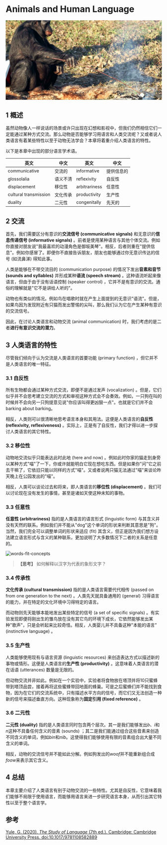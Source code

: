 # Animals and Human Language

![cover](assets/cover.png)

## 1 概述

虽然动物像人一样说话的场景或许只出现在幻想和影视中，但我们仍然相信它们一定能通过某种方式交流。那么动物是否能够学习用语言和人类交流呢？又或者说人类语言有着某些特性以至于动物无法学会？本章将着重介绍人类语言的特性。

以下是本章中出现的部分语言学术语。

| 英文                  | 中文     | 英文          | 中文       |
| --------------------- | -------- | ------------- | ---------- |
| communicative         | 交流的   | informative   | 提供信息的 |
| glossolalia           | 语义不清 | reflexivity   | 自反性     |
| displacement          | 移位性   | arbitrariness | 任意性     |
| cultural transmission | 文化传承 | productivity  | 生产性     |
| duality               | 二元性   | congenitally  | 先天的     |



## 2 交流

首先，我们需要区分有意识的**交流信号 (communicative signals)** 和无意识的**信息传递信号 (informative signals)** 。前者是使用某种语言与其他个体交流。例如你直接对朋友说"我最喜欢的动漫角色是御坂美琴"。相反，后者则重在"提供信息"。例如你感冒了。即便你不直接告诉朋友，朋友也能够通过你无意识传达的信号 (如流鼻涕) 得知此事。

人类是能够在不带交流目的 (communication purpose) 的情况下发出**音素和音节 (sounds and syllables)** 并形成某种**语流 (speech stream)** 。这种语流听起来像语言，但由于由于没有话语控制 (speaker control) ，它并不是有意识的交流。通俗的理解就是"它不是讲给人听的"。

动物也有类似的情况。例如鸟在唱歌时就在产生上面提到的无意识"语流"。但是，如果鸟因为发现附近有只猫而发出警惕的尖叫，那么我们认为它在产生某种有意识的交流信号。

因此，在讨论人类语言和动物交流 (animal communication) 时，我们考虑的是二者**进行有意识交流的潜力**。



## 3 人类语言的特性

尽管我们倾向于认为交流是人类语言的首要功能 (primary function) ，但它并不是人类语言的唯一特征。



### 3.1 自反性

所有生物都会通过某种方式交流，即便不是通过发声 (vocalization) 。但是，它们似乎并不会思考建立交流的方式和审视这种方式会不会奏效。例如，一只狗在叫的时候并不会向另一只狗提意见说"你应该叫得更凶狠一点"。也就是它们并不会barking about barking。

相反，人类则可以很清晰地思考语言本身和其用法。这便是人类语言的**自反性 (reflexivity, reflexiveness)** 。实际上，正是有了自反性，我们才得以进一步探讨人类语言的其它特性。



### 3.2 移位性

动物地交流似乎只能表达此时此地 (here and now) 。例如此时你家的猫走到身旁以某种方式"喵"了一下，你或许就能明白它现在想吃东西。但是如果你"问"它之前去干嘛了，它依旧只能以同样的方式"喵"。又或者说两只猫无法通过"喵"来谈论昨天晚上在公园发出的"喵"。

相反，人类可以谈论过去和将来，即人类语言的**移位性 (displacement)** 。我们可以讨论现在没有发生的事情，甚至是诸如天使这种未知的事物。



### 3.3 任意性

**任意性 (arbitrariness)** 指的是人类语言的语言形式 (linguistic form) 与其含义并没有天然的联系。例如我们并不能从"dog"这个单词的形状来判断其意思是"狗"。当然，我们完全可以调整单词的形状来适应 (fit) 其含义，但正是因为我们想方设法建立语言形式与含义的某种联系，更加说明了大多数情况下二者的关系是任意的。

![words-fit-concepts](D:\Desktop\英语\语言学\The-Study-of-Language\02-Animals-and-Human-Language\assets\words-fit-concepts.png)

> **【思考】**
> 如何解释以汉字为代表的象形文字？



### 3.4 传承性

**文化传承 (cultural transmission)** 指的是人类语言需要代代相传 (passed on from one generation to the next) 。人类先天就具备通用的 (general) 习得语言的能力，并在特定的文化环境中习得特定的语言。

而动物则先天能够本能地发出某些特定的信号 (a set of specific signals) 。有实验发现即便将刚出生的雏鸟放在没有其它鸟的环境下成长，它依然能够发出某种"歌声"，只是会听起来比较奇怪。相反，人类婴儿并不具备这种"本能的语言" (instinctive language) 。



### 3.5 生产性

人类能够使用现有与语言资源 (linguistic resources) 来创造表达方式以描述新的事物或情形。这便是人类语言的**生产性 (productivity)** 。这意味着人类语言的潜在话语 (utterances) 数量是无限的。

但动物交流并非如此。例如在一个实验中，实验者将食物放在塔顶并将10只蜜蜂带到塔顶品尝，接着再将这些蜜蜂带回地面的蜂巢。可是之后蜜蜂们并不能找到食物，因为在它们的交流系统中，只有描述水平方向的信号，而它们又无法创造一种新的信号来描述垂直方向。这种现象称为**固定引用 (fixed reference)** 。



### 3.6 二元性

**二元性 (duality)** 指的是人类语言同时包含两个层次。其一是我们能够发出$b$、$i$和$n$这种不具备任何含义的音素 (sounds) ；其二是我们能通过组合这些音素来创造不同含义的单词，例如$bin$和$nib$。这使得我们能够使用有限的音素组合出大量不同含义的单词。

相反，动物的交流信号并不能如此分解。例如狗发出的$woof$并不能重新组合成$foow$来表示其它含义。



## 4 总结

本章主要介绍了人类语言有别于动物交流的一些特性。尤其是自反性，它意味着我们能够不局限于使用语言，而能够用语言来进一步研究语言本身，从而引出其它特性以至于整个语言学。



## 参考

[Yule, G. (2020). *The Study of Language* (7th ed.). Cambridge: Cambridge University Press. doi:10.1017/9781108582889](https://www.cambridge.org/highereducation/books/study-of-language/433B949839A5A6F915EC185657564B16#overview)

